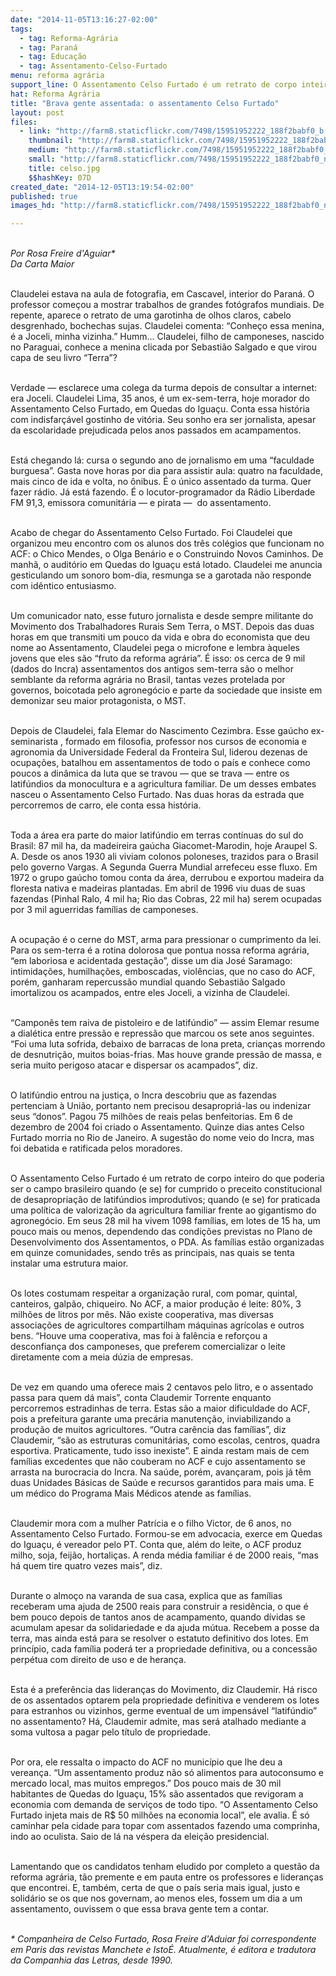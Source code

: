 ```yaml
---
date: "2014-11-05T13:16:27-02:00"
tags:
  - tag: Reforma-Agrária
  - tag: Paraná
  - tag: Educação
  - tag: Assentamento-Celso-Furtado
menu: reforma agrária
support_line: O Assentamento Celso Furtado é um retrato de corpo inteiro do que poderia ser o campo brasileiro.
hat: Reforma Agrária
title: "Brava gente assentada: o assentamento Celso Furtado"
layout: post
files:
  - link: "http://farm8.staticflickr.com/7498/15951952222_188f2babf0_b.jpg"
    thumbnail: "http://farm8.staticflickr.com/7498/15951952222_188f2babf0_t.jpg"
    medium: "http://farm8.staticflickr.com/7498/15951952222_188f2babf0_z.jpg"
    small: "http://farm8.staticflickr.com/7498/15951952222_188f2babf0_n.jpg"
    title: celso.jpg
    $$hashKey: 07D
created_date: "2014-12-05T13:19:54-02:00"
published: true
images_hd: "http://farm8.staticflickr.com/7498/15951952222_188f2babf0_n.jpg"

---
```

<p><br />
<em>Por Rosa Freire d&#39;Aguiar*<br />
Da Carta Maior</em></p>

<p><br />
Claudelei estava na aula de fotografia, em Cascavel, interior do Paran&aacute;. O professor come&ccedil;ou a mostrar trabalhos de grandes fot&oacute;grafos mundiais. De repente, aparece o retrato de uma garotinha de olhos claros, cabelo desgrenhado, bochechas sujas. Claudelei comenta: &ldquo;Conhe&ccedil;o essa menina, &eacute; a Joceli, minha vizinha.&rdquo; Humm... Claudelei, filho de camponeses, nascido no Paraguai, conhece a menina clicada por Sebasti&atilde;o Salgado e que virou capa de seu livro &ldquo;Terra&rdquo;?</p>

<p><br />
Verdade &mdash; esclarece uma colega da turma depois de consultar a internet: era Joceli. Claudelei Lima, 35 anos, &eacute; um ex-sem-terra, hoje morador do Assentamento Celso Furtado, em Quedas do Igua&ccedil;u. Conta essa hist&oacute;ria com indisfar&ccedil;&aacute;vel gostinho de vit&oacute;ria. Seu sonho era ser jornalista, apesar da escolaridade prejudicada pelos anos passados em acampamentos.<br />
&nbsp;</p>

<p>Est&aacute; chegando l&aacute;: cursa o segundo ano de jornalismo em uma &ldquo;faculdade burguesa&rdquo;. Gasta nove horas por dia para assistir aula: quatro na faculdade, mais cinco de ida e volta, no &ocirc;nibus. &Eacute; o &uacute;nico assentado da turma. Quer fazer r&aacute;dio. J&aacute; est&aacute; fazendo. &Eacute; o locutor-programador da R&aacute;dio Liberdade FM 91,3, emissora comunit&aacute;ria &mdash; e pirata &mdash; &nbsp;do assentamento.&nbsp;</p>

<p><br />
Acabo de chegar do Assentamento Celso Furtado. Foi Claudelei que organizou meu encontro com os alunos dos tr&ecirc;s col&eacute;gios que funcionam no ACF: o Chico Mendes, o Olga Ben&aacute;rio e o Construindo Novos Caminhos. De manh&atilde;, o audit&oacute;rio em Quedas do Igua&ccedil;u est&aacute; lotado. Claudelei me anuncia gesticulando um sonoro bom-dia, resmunga se a garotada n&atilde;o responde com id&ecirc;ntico entusiasmo.<br />
&nbsp;</p>

<p>Um comunicador nato, esse futuro jornalista e desde sempre militante do Movimento dos Trabalhadores Rurais Sem Terra, o MST. Depois das duas horas em que transmiti um pouco da vida e obra do economista que deu nome ao Assentamento, Claudelei pega o microfone e lembra &agrave;queles jovens que eles s&atilde;o &ldquo;fruto da reforma agr&aacute;ria&rdquo;. &Eacute; isso: os cerca de 9 mil (dados do Incra) assentamentos dos antigos sem-terra s&atilde;o o melhor semblante da reforma agr&aacute;ria no Brasil, tantas vezes protelada por governos, boicotada pelo agroneg&oacute;cio e parte da sociedade que insiste em demonizar seu maior protagonista, o MST.</p>

<p><br />
Depois de Claudelei, fala Elemar do Nascimento Cezimbra. Esse ga&uacute;cho ex-seminarista , formado em filosofia, professor nos cursos de economia e agronomia da Universidade Federal da Fronteira Sul, liderou dezenas de ocupa&ccedil;&otilde;es, batalhou em assentamentos de todo o pa&iacute;s e conhece como poucos a din&acirc;mica da luta que se travou &mdash; que se trava &mdash; entre os latif&uacute;ndios da monocultura e a agricultura familiar. De um desses embates nasceu o Assentamento Celso Furtado. Nas duas horas da estrada que percorremos de carro, ele conta essa hist&oacute;ria.</p>

<p><br />
Toda a &aacute;rea era parte do maior latif&uacute;ndio em terras cont&iacute;nuas do sul do Brasil: 87 mil ha, da madeireira ga&uacute;cha Giacomet-Marodin, hoje Araupel S. A. Desde os anos 1930 ali viviam colonos poloneses, trazidos para o Brasil pelo governo Vargas. A Segunda Guerra Mundial arrefeceu esse fluxo. Em 1972 o grupo ga&uacute;cho tomou conta da &aacute;rea, derrubou e exportou madeira da floresta nativa e madeiras plantadas. Em abril de 1996 viu duas de suas fazendas (Pinhal Ralo, 4 mil ha; Rio das Cobras, 22 mil ha) serem ocupadas por 3 mil aguerridas fam&iacute;lias de camponeses.<br />
&nbsp;</p>

<p>A ocupa&ccedil;&atilde;o &eacute; o cerne do MST, arma para pressionar o cumprimento da lei. Para os sem-terra &eacute; a rotina dolorosa que pontua nossa reforma agr&aacute;ria, &ldquo;em laboriosa e acidentada gesta&ccedil;&atilde;o&rdquo;, disse um dia Jos&eacute; Saramago: intimida&ccedil;&otilde;es, humilha&ccedil;&otilde;es, emboscadas, viol&ecirc;ncias, que no caso do ACF, por&eacute;m, ganharam repercuss&atilde;o mundial quando Sebasti&atilde;o Salgado imortalizou os acampados, entre eles Joceli, a vizinha de Claudelei.</p>

<p><br />
&ldquo;Campon&ecirc;s tem raiva de pistoleiro e de latif&uacute;ndio&rdquo; &mdash; assim Elemar resume a dial&eacute;tica entre press&atilde;o e repress&atilde;o que marcou os sete anos seguintes. &ldquo;Foi uma luta sofrida, debaixo de barracas de lona preta, crian&ccedil;as morrendo de desnutri&ccedil;&atilde;o, muitos boias-frias. Mas houve grande press&atilde;o de massa, e seria muito perigoso atacar e dispersar os acampados&rdquo;, diz.<br />
&nbsp;</p>

<p>O latif&uacute;ndio entrou na justi&ccedil;a, o Incra descobriu que as fazendas pertenciam &agrave; Uni&atilde;o, portanto nem precisou desapropri&aacute;-las ou indenizar seus &ldquo;donos&rdquo;. Pagou 75 milh&otilde;es de reais pelas benfeitorias. Em 6 de dezembro de 2004 foi criado o Assentamento. Quinze dias antes Celso Furtado morria no Rio de Janeiro. A sugest&atilde;o do nome veio do Incra, mas foi debatida e ratificada pelos moradores.</p>

<p><br />
O Assentamento Celso Furtado &eacute; um retrato de corpo inteiro do que poderia ser o campo brasileiro quando (e se) for cumprido o preceito constitucional de desapropria&ccedil;&atilde;o de latif&uacute;ndios improdutivos; quando (e se) for praticada uma pol&iacute;tica de valoriza&ccedil;&atilde;o da agricultura familiar frente ao gigantismo do agroneg&oacute;cio. Em seus 28 mil ha vivem 1098 fam&iacute;lias, em lotes de 15 ha, um pouco mais ou menos, dependendo das condi&ccedil;&otilde;es previstas no Plano de Desenvolvimento dos Assentamentos, o PDA. As fam&iacute;lias est&atilde;o organizadas em quinze comunidades, sendo tr&ecirc;s as principais, nas quais se tenta instalar uma estrutura maior.</p>

<p><br />
Os lotes costumam respeitar a organiza&ccedil;&atilde;o rural, com pomar, quintal, canteiros, galp&atilde;o, chiqueiro. No ACF, a maior produ&ccedil;&atilde;o &eacute; leite: 80%, 3 milh&otilde;es de litros por m&ecirc;s. N&atilde;o existe cooperativa, mas diversas associa&ccedil;&otilde;es de agricultores compartilham m&aacute;quinas agr&iacute;colas e outros bens. &ldquo;Houve uma cooperativa, mas foi &agrave; fal&ecirc;ncia e refor&ccedil;ou a desconfian&ccedil;a dos camponeses, que preferem comercializar o leite diretamente com a meia d&uacute;zia de empresas.<br />
&nbsp;</p>

<p>De vez em quando uma oferece mais 2 centavos pelo litro, e o assentado passa para quem d&aacute; mais&rdquo;, conta Claudemir Torrente enquanto percorremos estradinhas de terra. Estas s&atilde;o a maior dificuldade do ACF, pois a prefeitura garante uma prec&aacute;ria manuten&ccedil;&atilde;o, inviabilizando a produ&ccedil;&atilde;o de muitos agricultores. &ldquo;Outra car&ecirc;ncia das fam&iacute;lias&rdquo;, diz Claudemir, &ldquo;s&atilde;o as estruturas comunit&aacute;rias, como escolas, centros, quadra esportiva. Praticamente, tudo isso inexiste&rdquo;. E ainda restam mais de cem fam&iacute;lias excedentes que n&atilde;o couberam no ACF e cujo assentamento se arrasta na burocracia do Incra. Na sa&uacute;de, por&eacute;m, avan&ccedil;aram, pois j&aacute; t&ecirc;m duas Unidades B&aacute;sicas de Sa&uacute;de e recursos garantidos para mais uma. E um m&eacute;dico do Programa Mais M&eacute;dicos atende as fam&iacute;lias.</p>

<p><br />
Claudemir mora com a mulher Patr&iacute;cia e o filho Victor, de 6 anos, no Assentamento Celso Furtado. Formou-se em advocacia, exerce em Quedas do Igua&ccedil;u, &eacute; vereador pelo PT. Conta que, al&eacute;m do leite, o ACF produz milho, soja, feij&atilde;o, hortali&ccedil;as. A renda m&eacute;dia familiar &eacute; de 2000 reais, &ldquo;mas h&aacute; quem tire quatro vezes mais&rdquo;, diz.<br />
&nbsp;</p>

<p>Durante o almo&ccedil;o na varanda de sua casa, explica que as fam&iacute;lias receberam uma ajuda de 2500 reais para construir a resid&ecirc;ncia, o que &eacute; bem pouco depois de tantos anos de acampamento, quando d&iacute;vidas se acumulam apesar da solidariedade e da ajuda m&uacute;tua. Recebem a posse da terra, mas ainda est&aacute; para se resolver o estatuto definitivo dos lotes. Em princ&iacute;pio, cada fam&iacute;lia poder&aacute; ter a propriedade definitiva, ou a concess&atilde;o perp&eacute;tua com direito de uso e de heran&ccedil;a.</p>

<p><br />
Esta &eacute; a prefer&ecirc;ncia das lideran&ccedil;as do Movimento, diz Claudemir. H&aacute; risco de os assentados optarem pela propriedade definitiva e venderem os lotes para estranhos ou vizinhos, germe eventual de um impens&aacute;vel &ldquo;latif&uacute;ndio&rdquo; no assentamento? H&aacute;, Claudemir admite, mas ser&aacute; atalhado mediante a soma vultosa a pagar pelo t&iacute;tulo de propriedade.</p>

<p><br />
Por ora, ele ressalta o impacto do ACF no munic&iacute;pio que lhe deu a verean&ccedil;a. &ldquo;Um assentamento produz n&atilde;o s&oacute; alimentos para autoconsumo e mercado local, mas muitos empregos.&rdquo; Dos pouco mais de 30 mil habitantes de Quedas do Igua&ccedil;u, 15% s&atilde;o assentados que revigoram a economia com demanda de servi&ccedil;os de todo tipo. &ldquo;O Assentamento Celso Furtado injeta mais de R$ 50 milh&otilde;es na economia local&rdquo;, ele avalia. &Eacute; s&oacute; caminhar pela cidade para topar com assentados fazendo uma comprinha, indo ao oculista. Saio de l&aacute; na v&eacute;spera da elei&ccedil;&atilde;o presidencial.</p>

<p><br />
Lamentando que os candidatos tenham eludido por completo a quest&atilde;o da reforma agr&aacute;ria, t&atilde;o premente e em pauta entre os professores e lideran&ccedil;as que encontrei. E, tamb&eacute;m, certa de que o pa&iacute;s seria mais igual, justo e solid&aacute;rio se os que nos governam, ao menos eles, fossem um dia a um assentamento, ouvissem o que essa brava gente tem a contar.</p>

<p><br />
<em>* Companheira de Celso Furtado, Rosa Freire d&#39;Aduiar foi correspondente em Paris das revistas Manchete e Isto&Eacute;. Atualmente, &eacute; editora e tradutora da Companhia das Letras, desde 1990.</em></p>
